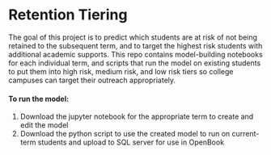 # Retention Tiering

The goal of this project is to predict which students are at risk of not being retained to the subsequent term, and to target the highest risk students with additional academic supports. This repo contains model-building notebooks for each individual term, and scripts that run the model on existing students to put them into high risk, medium risk, and low risk tiers so college campuses can target their outreach appropriately. 

#### To run the model:
1. Download the jupyter notebook for the appropriate term to create and edit the model
2. Download the python script to use the created model to run on current-term students and upload to SQL server for use in OpenBook
